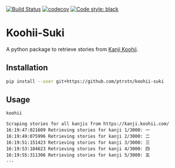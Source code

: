 [![Build Status](https://travis-ci.com/ptrstn/koohii-suki.svg?branch=master)](https://travis-ci.com/ptrstn/koohii-suki)
[![codecov](https://codecov.io/gh/ptrstn/koohii-suki/branch/master/graph/badge.svg)](https://codecov.io/gh/ptrstn/koohii-suki)
[![Code style: black](https://img.shields.io/badge/code%20style-black-000000.svg)](https://github.com/psf/black)

# Koohii-Suki

A python package to retrieve stories from [Kanji Koohii](https://kanji.koohii.com/).

## Installation

```bash
pip install --user git+https://github.com/ptrstn/koohii-suki
```

## Usage

```bash
koohii
```

```
Scraping stories for all kanjis from https://kanji.koohii.com/
16:19:47:021609 Retrieving stories for kanji 1/3000: 一
16:19:49:075996 Retrieving stories for kanji 2/3000: 二
16:19:51:151423 Retrieving stories for kanji 3/3000: 三
16:19:53:184623 Retrieving stories for kanji 4/3000: 四
16:19:55:311306 Retrieving stories for kanji 5/3000: 五
...
```